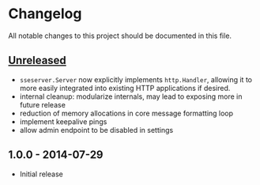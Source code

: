 # Changelog

All notable changes to this project should be documented in this file.

## [Unreleased]

- `sseserver.Server` now explicitly implements `http.Handler`, allowing it to more
  easily integrated into existing HTTP applications if desired.
- internal cleanup: modularize internals, may lead to exposing more in future release
- reduction of memory allocations in core message formatting loop
- implement keepalive pings
- allow admin endpoint to be disabled in settings

## 1.0.0 - 2014-07-29

- Initial release

[Unreleased]: https://github.com/mroth/sseserver/compare/v1.0.0...HEAD
